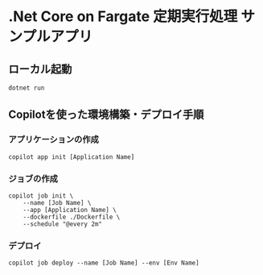 # .Net Core on Fargate 定期実行処理 サンプルアプリ

## ローカル起動

```
dotnet run
```

## Copilotを使った環境構築・デプロイ手順

### アプリケーションの作成

```
copilot app init [Application Name]
```

### ジョブの作成

```
copilot job init \ 
    --name [Job Name] \
    --app [Application Name] \
    --dockerfile ./Dockerfile \
    --schedule "@every 2m"
```

### デプロイ

```
copilot job deploy --name [Job Name] --env [Env Name]
```
